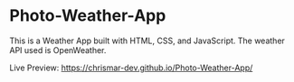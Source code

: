 # Photo-Weather-App

This is a Weather App built with HTML, CSS, and JavaScript. The weather API used is OpenWeather.

Live Preview: https://chrismar-dev.github.io/Photo-Weather-App/
